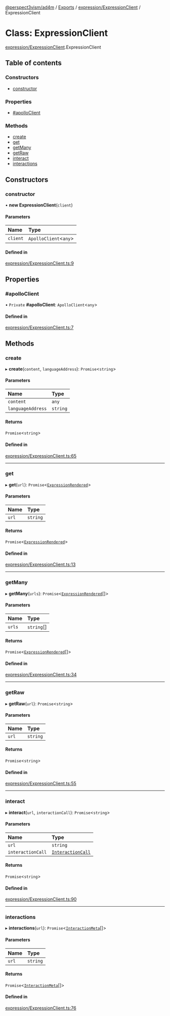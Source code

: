 [@perspect3vism/ad4m](../README.md) / [Exports](../modules.md) / [expression/ExpressionClient](../modules/expression_ExpressionClient.md) / ExpressionClient

# Class: ExpressionClient

[expression/ExpressionClient](../modules/expression_ExpressionClient.md).ExpressionClient

## Table of contents

### Constructors

- [constructor](expression_ExpressionClient.ExpressionClient.md#constructor)

### Properties

- [#apolloClient](expression_ExpressionClient.ExpressionClient.md##apolloclient)

### Methods

- [create](expression_ExpressionClient.ExpressionClient.md#create)
- [get](expression_ExpressionClient.ExpressionClient.md#get)
- [getMany](expression_ExpressionClient.ExpressionClient.md#getmany)
- [getRaw](expression_ExpressionClient.ExpressionClient.md#getraw)
- [interact](expression_ExpressionClient.ExpressionClient.md#interact)
- [interactions](expression_ExpressionClient.ExpressionClient.md#interactions)

## Constructors

### constructor

• **new ExpressionClient**(`client`)

#### Parameters

| Name | Type |
| :------ | :------ |
| `client` | `ApolloClient`<`any`\> |

#### Defined in

[expression/ExpressionClient.ts:9](https://github.com/perspect3vism/ad4m/blob/cbcbd30/src/expression/ExpressionClient.ts#L9)

## Properties

### #apolloClient

• `Private` **#apolloClient**: `ApolloClient`<`any`\>

#### Defined in

[expression/ExpressionClient.ts:7](https://github.com/perspect3vism/ad4m/blob/cbcbd30/src/expression/ExpressionClient.ts#L7)

## Methods

### create

▸ **create**(`content`, `languageAddress`): `Promise`<`string`\>

#### Parameters

| Name | Type |
| :------ | :------ |
| `content` | `any` |
| `languageAddress` | `string` |

#### Returns

`Promise`<`string`\>

#### Defined in

[expression/ExpressionClient.ts:65](https://github.com/perspect3vism/ad4m/blob/cbcbd30/src/expression/ExpressionClient.ts#L65)

___

### get

▸ **get**(`url`): `Promise`<[`ExpressionRendered`](expression_Expression.ExpressionRendered.md)\>

#### Parameters

| Name | Type |
| :------ | :------ |
| `url` | `string` |

#### Returns

`Promise`<[`ExpressionRendered`](expression_Expression.ExpressionRendered.md)\>

#### Defined in

[expression/ExpressionClient.ts:13](https://github.com/perspect3vism/ad4m/blob/cbcbd30/src/expression/ExpressionClient.ts#L13)

___

### getMany

▸ **getMany**(`urls`): `Promise`<[`ExpressionRendered`](expression_Expression.ExpressionRendered.md)[]\>

#### Parameters

| Name | Type |
| :------ | :------ |
| `urls` | `string`[] |

#### Returns

`Promise`<[`ExpressionRendered`](expression_Expression.ExpressionRendered.md)[]\>

#### Defined in

[expression/ExpressionClient.ts:34](https://github.com/perspect3vism/ad4m/blob/cbcbd30/src/expression/ExpressionClient.ts#L34)

___

### getRaw

▸ **getRaw**(`url`): `Promise`<`string`\>

#### Parameters

| Name | Type |
| :------ | :------ |
| `url` | `string` |

#### Returns

`Promise`<`string`\>

#### Defined in

[expression/ExpressionClient.ts:55](https://github.com/perspect3vism/ad4m/blob/cbcbd30/src/expression/ExpressionClient.ts#L55)

___

### interact

▸ **interact**(`url`, `interactionCall`): `Promise`<`string`\>

#### Parameters

| Name | Type |
| :------ | :------ |
| `url` | `string` |
| `interactionCall` | [`InteractionCall`](language_Language.InteractionCall.md) |

#### Returns

`Promise`<`string`\>

#### Defined in

[expression/ExpressionClient.ts:90](https://github.com/perspect3vism/ad4m/blob/cbcbd30/src/expression/ExpressionClient.ts#L90)

___

### interactions

▸ **interactions**(`url`): `Promise`<[`InteractionMeta`](language_Language.InteractionMeta.md)[]\>

#### Parameters

| Name | Type |
| :------ | :------ |
| `url` | `string` |

#### Returns

`Promise`<[`InteractionMeta`](language_Language.InteractionMeta.md)[]\>

#### Defined in

[expression/ExpressionClient.ts:76](https://github.com/perspect3vism/ad4m/blob/cbcbd30/src/expression/ExpressionClient.ts#L76)
